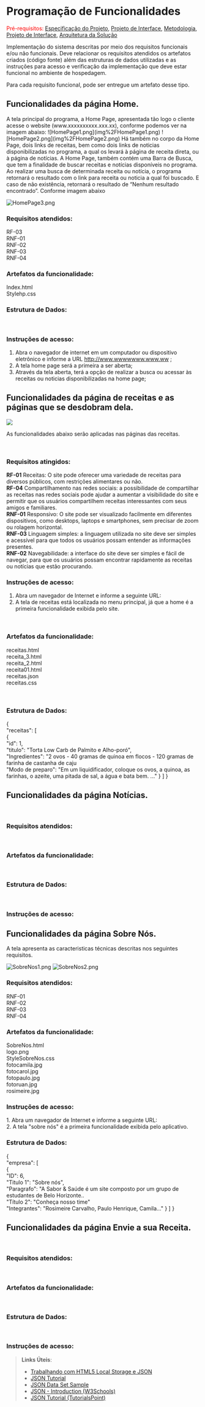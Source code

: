 # Programação de Funcionalidades

<span style="color:red">Pré-requisitos: <a href="2-Especificação do Projeto.md"> Especificação do Projeto</a></span>, <a href="3-Projeto de Interface.md"> Projeto de Interface</a>, <a href="4-Metodologia.md"> Metodologia</a>, <a href="3-Projeto de Interface.md"> Projeto de Interface</a>, <a href="5-Arquitetura da Solução.md"> Arquitetura da Solução</a>

Implementação do sistema descritas por meio dos requisitos funcionais e/ou não funcionais. Deve relacionar os requisitos atendidos os artefatos criados (código fonte) além das estruturas de dados utilizadas e as instruções para acesso e verificação da implementação que deve estar funcional no ambiente de hospedagem.

Para cada requisito funcional, pode ser entregue um artefato desse tipo. 

<h2>Funcionalidades da página Home. </h2>
A tela principal do programa, a Home Page, apresentada tão logo o cliente acesse o website (www.xxxxxxxxxx.xxx.xx), 
conforme podemos ver na imagem abaixo:
![HomePage1.png](img%2FHomePage1.png)
![HomePage2.png](img%2FHomePage2.png)
Há também no corpo da Home Page, dois links de receitas, bem como dois links de noticias disponibilizadas no programa, 
a qual os levará à página de receita direta, ou à página de notícias. A Home Page, também contém uma Barra de Busca, que
tem a finalidade de buscar receitas e notícias disponíveis no programa. Ao realizar uma busca de determinada receita ou 
notícia, o programa retornará o resultado com o link para receita ou noticia a qual foi buscado. E caso de não 
existência, retornará o resultado de “Nenhum resultado encontrado”. Conforme imagem abaixo

![HomePage3.png](img%2FHomePage3.png)
<br><h3>Requisitos atendidos:</h3>
RF-03
<br>RNF-01
<br>RNF-02
<br>RNF-03
<br>RNF-04
<br><h3>Artefatos da funcionalidade:</h3>
Index.html
<br>Stylehp.css
<br><h3>Estrutura de Dados:</h3>
<br><h3>Instruções de acesso:</h3>
1.	Abra o navegador de internet em um computador ou dispositivo eletrônico e informe a URL http://www.wwwwwww.www.ww ;
2.	A tela home page será a primeira a ser aberta;
3.	Através da tela aberta, terá a opção de realizar a busca ou acessar às receitas ou noticias disponibilizadas na home page;

<h2>Funcionalidades da página de receitas e as páginas que se desdobram dela. </h2>
<img src="../src/imgs/requireceita.png">

As funcionalidades abaixo serão aplicadas nas páginas das receitas. 

<br><h3>Requisitos atingidos:</h3>
<b> RF-01</b>	Receitas: O site pode oferecer uma variedade de receitas para diversos públicos, com restrições alimentares ou não.
<br> <b>RF-04</b>	Compartilhamento nas redes sociais: a possibilidade de compartilhar as receitas nas redes sociais pode ajudar a aumentar a visibilidade do site e permitir que os usuários compartilhem receitas interessantes com seus amigos e familiares.
<br> <b>RNF-01</b>	Responsivo: O site pode ser visualizado facilmente em diferentes dispositivos, como desktops, laptops e smartphones, sem precisar de zoom ou rolagem horizontal.
<br> <b>RNF-03</b>	Linguagem simples: a linguagem utilizada no site deve ser simples e acessível para que todos os usuários possam entender as informações presentes.
<br> <b>RNF-02</b>	Navegabilidade: a interface do site deve ser simples e fácil de navegar, para que os usuários possam encontrar rapidamente as receitas ou notícias que estão procurando.
<br><h3>Instruções de acesso:</h3>
1.	Abra um navegador de Internet e informe a seguinte URL: 
2.	A tela de receitas está localizada no menu principal, já que a home é a primeira funcionalidade exibida pelo site.
</br>
<h3>Artefatos da funcionalidade:</h3>
receitas.html
<br>receita_3.html
<br>receita_2.html
<br>receita01.html
<br>receitas.json
<br>receitas.css

<br><h3>Estrutura de Dados:</h3>
{
<br>"receitas": [
<br>{
<br>"id": 1,
<br>"titulo": "Torta Low Carb de Palmito e Alho-poró",
<br>"Ingredientes": "2 ovos - 40 gramas de quinoa em flocos - 120 gramas de farinha de castanha de caju
<br>"Modo de preparo": "Em um liquidificador, coloque os ovos, a quinoa, as farinhas, o azeite, uma pitada de sal, a água e bata bem. ..."
}
]
}


<h2>Funcionalidades da página Notícias. </h2>
<br><h3>Requisitos atendidos:</h3>
<br><h3>Artefatos da funcionalidade:</h3>
<br><h3>Estrutura de Dados:</h3>
<br><h3>Instruções de acesso:</h3>

<h2>Funcionalidades da página Sobre Nós. </h2>
A tela apresenta as caracteristicas técnicas descritas nos seguintes requisitos.

![SobreNos1.png](img%2FSobreNos1.png)
![SobreNos2.png](img%2FSobreNos2.png)

<h3>Requisitos atendidos:</h3>
RNF-01
<br>RNF-02
<br>RNF-03
<br>RNF-04

<h3>Artefatos da funcionalidade:</h3>
SobreNos.html
<br>logo.png
<br>StyleSobreNos.css
<br>fotocamila.jpg
<br>fotocarol.jpg
<br>fotopaulo.jpg
<br>fotoruan.jpg
<br>rosimeire.jpg

<h3>Instruções de acesso:</h3>
1. Abra um navegador de Internet e informe a seguinte URL:<br>
2. A tela "sobre nós" é a primeira funcionalidade exibida pelo aplicativo.

<h3>Estrutura de Dados:</h3>

{
<br>"empresa": [
<br>{
<br>"ID": 6,
<br>"Titulo 1": "Sobre nós",
<br>"Paragrafo": "A Sabor & Saúde é um site composto por um grupo de estudantes de Belo Horizonte..
<br>"Título 2": "Conheça nosso time"
<br>"Integrantes": "Rosimeire Carvalho, Paulo Henrique, Camila..." } ] }

<h2>Funcionalidades da página Envie a sua Receita. </h2>
<br><h3>Requisitos atendidos:</h3>
<br><h3>Artefatos da funcionalidade:</h3>
<br><h3>Estrutura de Dados:</h3>
<br><h3>Instruções de acesso:</h3>

> **Links Úteis**:
>
> - [Trabalhando com HTML5 Local Storage e JSON](https://www.devmedia.com.br/trabalhando-com-html5-local-storage-e-json/29045)
> - [JSON Tutorial](https://www.w3resource.com/JSON)
> - [JSON Data Set Sample](https://opensource.adobe.com/Spry/samples/data_region/JSONDataSetSample.html)
> - [JSON - Introduction (W3Schools)](https://www.w3schools.com/js/js_json_intro.asp)
> - [JSON Tutorial (TutorialsPoint)](https://www.tutorialspoint.com/json/index.htm)